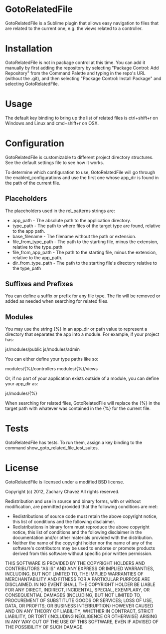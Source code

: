 GotoRelatedFile
===============
GotoRelatedFile is a Sublime plugin that allows easy navigation to files that
are related to the current one, e.g. the views related to a controller.

Installation
============
GotoRelatedFile is not in package control at this time. You can add it manually
by first adding the repository by selecting "Package Control: Add Repository"
from the Command Palette and typing in the repo's URL (without the .git), and then
selecting "Package Control: Install Package" and selecting GotoRelatedFile.

Usage
=====
The default key binding to bring up the list of related files is ctrl+shift+r on Windows
and Linux and cmd+shift+r on OSX.

Configuration
=============
GotoRelatedFile is customizable to different project directory structures.
See the default settings file to see how it works.

To determine which configuration to use, GotoRelatedFile will go through the
enabled_configurations and use the first one whose app_dir is found in the
path of the current file.

Placeholders
------------

The placeholders used in the rel_patterns strings are:

   * app_path  - The absolute path to the application directory.
   * type_path - The path to where files of the target type are found, relative to the app path.
   * base_filename - The filename without the path or extension.
   * file_from_type_path - The path to the starting file, minus the extension, relative to the type_path
   * file_from_app_path - The path to the starting file, minus the extension, relative to the app_path.
   * dir_from_type_path - The path to the starting file's directory relative to the type_path

Suffixes and Prefixes
---------------------

You can define a suffix or prefix for any file type.  The fix will be removed or added as needed
when searching for related files.

Modules
-------

You may use the string {%} in an app_dir or path value to represent a directory
that separates the app into a module.  For example, if your project has:

js/modules/public
js/modules/admin

You can either define your type paths like so:

modules/{%}/controllers
modules/{%}/views

Or, if no part of your application exists outside of a module, you can
define your app_dir as:

js/modules/{%}

When searching for related files, GotoRelatedFile will replace the {%} in the
target path with whatever was contained in the {%} for the current file.

Tests
=====

GotoRelatedFile has tests.  To run them, assign a key binding to
the command show_goto_related_file_test_suites.

License
=======
GotoRelatedFile is licensed under a modified BSD license.

Copyright (c) 2012, Zachary Chavez
All rights reserved.

Redistribution and use in source and binary forms, with or without
modification, are permitted provided that the following conditions are met:
   * Redistributions of source code must retain the above copyright
     notice, this list of conditions and the following disclaimer.
   * Redistributions in binary form must reproduce the above copyright
     notice, this list of conditions and the following disclaimer in the
     documentation and/or other materials provided with the distribution.
   * Neither the name of the copyright holder nor the name of any of the
     software's contributors may be used to endorse or promote products
     derived from this software without specific prior written permission.

THIS SOFTWARE IS PROVIDED BY THE COPYRIGHT HOLDERS AND CONTRIBUTORS "AS IS" AND
ANY EXPRESS OR IMPLIED WARRANTIES, INCLUDING, BUT NOT LIMITED TO, THE IMPLIED
WARRANTIES OF MERCHANTABILITY AND FITNESS FOR A PARTICULAR PURPOSE ARE
DISCLAIMED. IN NO EVENT SHALL THE COPYRIGHT HOLDER BE LIABLE FOR ANY
DIRECT, INDIRECT, INCIDENTAL, SPECIAL, EXEMPLARY, OR CONSEQUENTIAL DAMAGES
(INCLUDING, BUT NOT LIMITED TO, PROCUREMENT OF SUBSTITUTE GOODS OR SERVICES;
LOSS OF USE, DATA, OR PROFITS; OR BUSINESS INTERRUPTION) HOWEVER CAUSED AND
ON ANY THEORY OF LIABILITY, WHETHER IN CONTRACT, STRICT LIABILITY, OR TORT
(INCLUDING NEGLIGENCE OR OTHERWISE) ARISING IN ANY WAY OUT OF THE USE OF THIS
SOFTWARE, EVEN IF ADVISED OF THE POSSIBILITY OF SUCH DAMAGE.
